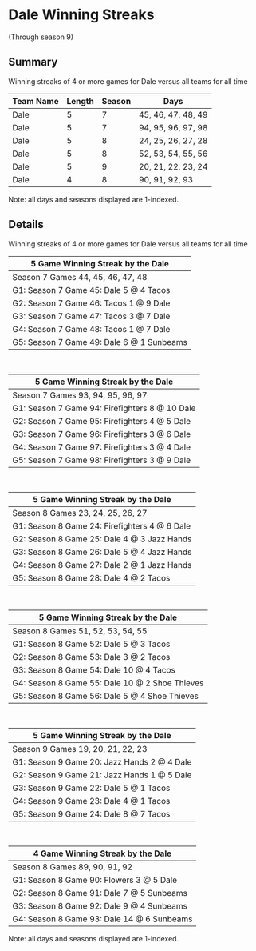 # Dale Winning Streaks
(Through season 9)
## Summary



Winning streaks of 4 or more games for Dale versus all teams for all time



| Team Name | Length | Season | Days |
| ----- | ----- | ----- | ----- |
| Dale                           | 5          | 7          | 45, 46, 47, 48, 49 |
| Dale                           | 5          | 7          | 94, 95, 96, 97, 98 |
| Dale                           | 5          | 8          | 24, 25, 26, 27, 28 |
| Dale                           | 5          | 8          | 52, 53, 54, 55, 56 |
| Dale                           | 5          | 9          | 20, 21, 22, 23, 24 |
| Dale                           | 4          | 8          | 90, 91, 92, 93 |




Note: all days and seasons displayed are 1-indexed.

## Details


Winning streaks of 4 or more games for Dale versus all teams for all time

| 5 Game Winning Streak by the Dale |
| ----- |
| Season 7 Games 44, 45, 46, 47, 48 |
| G1: Season 7 Game 45: Dale 5  @  4 Tacos |
| G2: Season 7 Game 46: Tacos 1  @  9 Dale |
| G3: Season 7 Game 47: Tacos 3  @  7 Dale |
| G4: Season 7 Game 48: Tacos 1  @  7 Dale |
| G5: Season 7 Game 49: Dale 6  @  1 Sunbeams |

<br />

| 5 Game Winning Streak by the Dale |
| ----- |
| Season 7 Games 93, 94, 95, 96, 97 |
| G1: Season 7 Game 94: Firefighters 8  @ 10 Dale |
| G2: Season 7 Game 95: Firefighters 4  @  5 Dale |
| G3: Season 7 Game 96: Firefighters 3  @  6 Dale |
| G4: Season 7 Game 97: Firefighters 3  @  4 Dale |
| G5: Season 7 Game 98: Firefighters 3  @  9 Dale |

<br />

| 5 Game Winning Streak by the Dale |
| ----- |
| Season 8 Games 23, 24, 25, 26, 27 |
| G1: Season 8 Game 24: Firefighters 4  @  6 Dale |
| G2: Season 8 Game 25: Dale 4  @  3 Jazz Hands |
| G3: Season 8 Game 26: Dale 5  @  4 Jazz Hands |
| G4: Season 8 Game 27: Dale 2  @  1 Jazz Hands |
| G5: Season 8 Game 28: Dale 4  @  2 Tacos |

<br />

| 5 Game Winning Streak by the Dale |
| ----- |
| Season 8 Games 51, 52, 53, 54, 55 |
| G1: Season 8 Game 52: Dale 5  @  3 Tacos |
| G2: Season 8 Game 53: Dale 3  @  2 Tacos |
| G3: Season 8 Game 54: Dale 10 @  4 Tacos |
| G4: Season 8 Game 55: Dale 10 @  2 Shoe Thieves |
| G5: Season 8 Game 56: Dale 5  @  4 Shoe Thieves |

<br />

| 5 Game Winning Streak by the Dale |
| ----- |
| Season 9 Games 19, 20, 21, 22, 23 |
| G1: Season 9 Game 20: Jazz Hands 2  @  4 Dale |
| G2: Season 9 Game 21: Jazz Hands 1  @  5 Dale |
| G3: Season 9 Game 22: Dale 5  @  1 Tacos |
| G4: Season 9 Game 23: Dale 4  @  1 Tacos |
| G5: Season 9 Game 24: Dale 8  @  7 Tacos |

<br />

| 4 Game Winning Streak by the Dale |
| ----- |
| Season 8 Games 89, 90, 91, 92 |
| G1: Season 8 Game 90: Flowers 3  @  5 Dale |
| G2: Season 8 Game 91: Dale 7  @  5 Sunbeams |
| G3: Season 8 Game 92: Dale 9  @  4 Sunbeams |
| G4: Season 8 Game 93: Dale 14 @  6 Sunbeams |



Note: all days and seasons displayed are 1-indexed.

